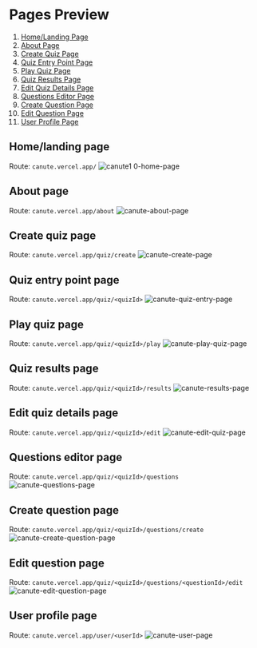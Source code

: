 # Pages Preview

1. [Home/Landing Page](#homelanding-page)
2. [About Page](#about-page)
3. [Create Quiz Page](#create-quiz-page)
4. [Quiz Entry Point Page](#quiz-entry-point-page)
5. [Play Quiz Page](#play-quiz-page)
6. [Quiz Results Page](#quiz-results-page)
7. [Edit Quiz Details Page](#edit-quiz-details-page)
8. [Questions Editor Page](#questions-editor-page)
9. [Create Question Page](#create-question-page)
10. [Edit Question Page](#edit-question-page)
11. [User Profile Page](#user-profile-page)

## Home/landing page
Route: `canute.vercel.app/`
![canute1 0-home-page](https://github.com/abyanmajid/canute/assets/108279046/1c511455-89b8-4c5c-9269-4189a59af958)

## About page
Route: `canute.vercel.app/about`
![canute-about-page](https://github.com/abyanmajid/canute/assets/108279046/f8b10edb-d3fc-4b21-9129-de40dbe97368)

## Create quiz page
Route: `canute.vercel.app/quiz/create`
![canute-create-page](https://github.com/abyanmajid/canute/assets/108279046/3f8b6d95-1e18-471b-b6b9-9cee0f08b266)

## Quiz entry point page
Route: `canute.vercel.app/quiz/<quizId>`
![canute-quiz-entry-page](https://github.com/abyanmajid/canute/assets/108279046/d150283b-f826-4cfb-9eae-1d5af3420b5f)

## Play quiz page
Route: `canute.vercel.app/quiz/<quizId>/play`
![canute-play-quiz-page](https://github.com/abyanmajid/canute/assets/108279046/7e08f62f-157b-429a-93a1-cde44a0f5050)

## Quiz results page
Route: `canute.vercel.app/quiz/<quizId>/results`
![canute-results-page](https://github.com/abyanmajid/canute/assets/108279046/1f26b6d7-078b-4196-bf33-7d70ca35c976)

## Edit quiz details page
Route: `canute.vercel.app/quiz/<quizId>/edit`
![canute-edit-quiz-page](https://github.com/abyanmajid/canute/assets/108279046/08967c56-ef0b-479f-864c-80acce3372a1)

## Questions editor page
Route: `canute.vercel.app/quiz/<quizId>/questions`
![canute-questions-page](https://github.com/abyanmajid/canute/assets/108279046/e096576d-76bc-4215-833e-c0156067c7ef)

## Create question page
Route: `canute.vercel.app/quiz/<quizId>/questions/create`
![canute-create-question-page](https://github.com/abyanmajid/canute/assets/108279046/06687624-0db7-4141-8832-f51d9b899e62)

## Edit question page
Route: `canute.vercel.app/quiz/<quizId>/questions/<questionId>/edit`
![canute-edit-question-page](https://github.com/abyanmajid/canute/assets/108279046/4a5d6ede-bc71-441e-9fe6-d97e9bba19d6)

## User profile page
Route: `canute.vercel.app/user/<userId>`
![canute-user-page](https://github.com/abyanmajid/canute/assets/108279046/c9be974a-8d2c-4df0-8f3f-83291a79f50c)


